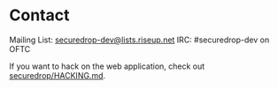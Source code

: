 # Contact

Mailing List: securedrop-dev@lists.riseup.net
IRC: #securedrop-dev on OFTC

If you want to hack on the web application, check out [securedrop/HACKING.md](/securedrop/HACKING.md).

